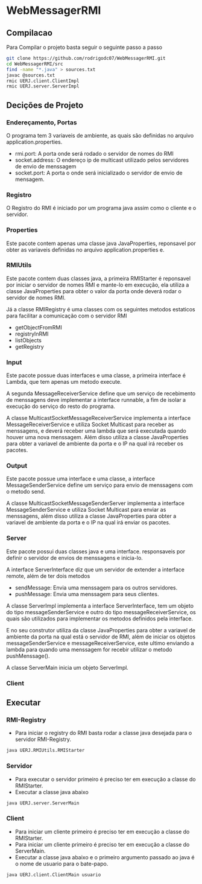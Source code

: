 # WebMessagerRMI
## Compilacao
Para Compilar o projeto basta seguir o seguinte passo a passo
```bash
git clone https://github.com/rodrigodc07/WebMessagerRMI.git
cd WebMessagerRMI/src
find -name "*.java" > sources.txt
javac @sources.txt
rmic UERJ.client.ClientImpl
rmic UERJ.server.ServerImpl
```
## Decições de Projeto
### Endereçamento, Portas
O programa tem 3 variaveis de ambiente, as quais são definidas no arquivo application.properties.
- rmi.port: A porta onde será rodado o servidor de nomes do RMI
- socket.address: O endereço ip de multicast utilizado pelos servidores de envio de menssagem
- socket.port: A porta o onde será inicializado o servidor de envio de mensagem.
### Registro
O Registro do RMI é iniciado por um programa java assim como o cliente e o servidor.
### Properties
Este pacote contem apenas uma classe java JavaProperties, reponsavel por obter as variaveis definidas no arquivo application.properties e.
### RMIUtils
Este pacote contem duas classes java, a primeira RMIStarter é reponsavel por iniciar o servidor de nomes RMI e mante-lo em execução, ela utiliza a classe JavaProperties para obter o valor da porta onde deverá rodar o servidor de nomes RMI.

Já a classe RMIRegistry é uma classes com os seguintes metodos estaticos para facilitar a comunicação com o servidor RMI
- getObjectFromRMI
- registryInRMI
- listObjects
- getRegistry
### Input
Este pacote possue duas interfaces e uma classe, a primeira interface é Lambda, que tem apenas um metodo execute.

A segunda MessageReceiverService define que um serviço de recebimento de menssagens deve implementar a interface runnable, a fim de isolar a execução do serviço do resto do programa.

A classe MulticastSocketMessageReceiverService implementa a interface MessageReceiverService e utiliza Socket Multicast para receber as menssagens, e deverá receber uma lambda que será executada quando houver uma nova menssagem. Além disso utiliza a classe JavaProperties para obter a variavel de ambiente da porta e o IP na qual irá receber os pacotes.
### Output
Este pacote possue uma interface e uma classe, a interface MessageSenderService define um serviço para envio de menssagens com o metodo send.

A classe MulticastSocketMessageSenderServer implementa a interface MessageSenderService e utiliza Socket Multicast para enviar as menssagens, além disso utiliza a classe JavaProperties para obter a variavel de ambiente da porta e o IP na qual irá enviar os pacotes.
### Server
Este pacote possui duas classes java e uma interface. responsaveis por definir o servidor de envios de menssagens e inicia-lo.

A interface ServerInterface diz que um servidor de extender a interface remote, além de ter dois metodos
- sendMessage: Envia uma menssagem para os outros servidores.
- pushMessage: Envia uma menssagem para seus clientes.

A classe ServerImpl implementa a interface ServerInterface, tem um objeto do tipo messageSenderService e outro do tipo messageReceiverService, os quais são utilizados para implementar os metodos definidos pela interface.

E no seu construtor utiliza da classe JavaProperties para obter a variavel de ambiente da porta na qual está o servidor de RMI, além de iniciar os objetos messageSenderService e messageReceiverService, este ultimo enviando a lambda para quando uma menssagem for recebir utilizar o metodo pushMenssage().

A classe ServerMain inicia um objeto ServerImpl.

### Client
## Executar
### RMI-Registry
- Para iniciar o registry do RMI basta rodar a classe java desejada para o servidor RMI-Registry.
```bash
java UERJ.RMIUtils.RMIStarter
```
### Servidor
- Para executar o servidor primeiro é preciso ter em execução a classe do RMIStarter.
- Executar a classe java abaixo
```bash
java UERJ.server.ServerMain
```

### Client
- Para iniciar um cliente primeiro é preciso ter em execução a classe do RMIStarter.
- Para iniciar um cliente primeiro é preciso ter em execução a classe do ServerMain.
- Executar a classe java abaixo e o primeiro argumento passado ao java é o nome de usuario para o bate-papo.
```bash
java UERJ.client.ClientMain usuario
```
